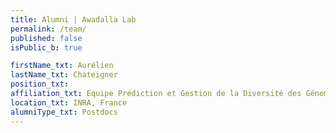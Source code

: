 ```yaml
---
title: Alumni | Awadalla Lab
permalink: /team/
published: false
isPublic_b: true

firstName_txt: Aurélien
lastName_txt: Chateigner
position_txt: 
affiliation_txt: Equipe Prédiction et Gestion de la Diversité des Génomes et des Populations
location_txt: INRA, France
alumniType_txt: Postdocs
---
```

